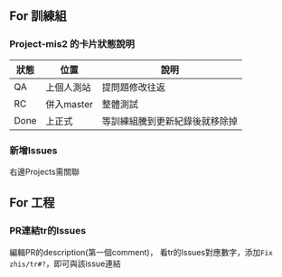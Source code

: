 ## For 訓練組

### Project-mis2 的卡片狀態說明

狀態 | 位置 | 說明 
----- | ----- | ----- 
QA | 上個人測站 | 提問題修改往返
RC | 併入master | 整體測試
Done | 上正式 | 等訓練組騰到更新紀錄後就移除掉

### 新增Issues
右邊Projects需關聯




## For 工程

### PR連結tr的Issues

編輯PR的description(第一個comment)，
看tr的Issues對應數字，添加`Fix zhis/tr#?`，即可與該issue連結
